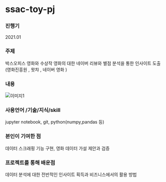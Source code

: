 # ssac-toy-pj


### 진행기
2021.01

### 주제

박스오피스 영화와 수상작 영화의 대한 네이버 리뷰와 별점 분석을 통한 인사이트 도출 (영화진흥원 , 왓챠 , 네이버 영화 )

### 내용

![이미지1](./c/Users/김다슬/Desktop/그림1.png)

### 사용언어 /기술/지식/skill
jupyter notebook, git, python(numpy,pandas 등)

### 본인이 기여한 점
데이터 스크래핑 기능 구현, 영화 데이터 가설 제안과 검증

### 프로젝트를 통해 배운점 
데이터 분석에 대한 전반적인 인사이트 획득과 비즈니스에서의 활용 방법

